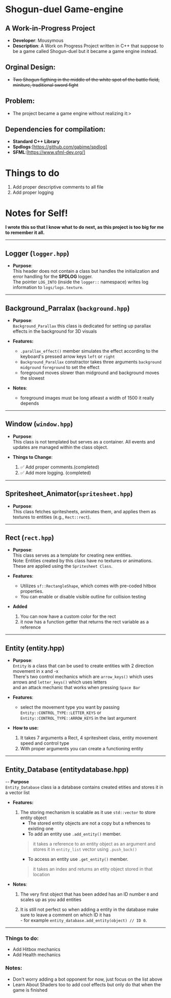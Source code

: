 # Shogun-duel Game-engine 

## A Work-in-Progress Project

- **Developer**: Mousymous<br>
- **Description**: A Work on Progress Project written in C++ that suppose to be a game called Shogun-duel but it became a game engine instead.<br>

## Orginal Design:

- ~~Two Shogun figthing in the middle of the white spot of the battle field, miniture, traditional sword fight~~

## Problem:

- The project became a game engine without realizing it:>

## Dependencies for compilation:

- **Standard C++ Library**<br>
- **Spdlogs**:[https://github.com/gabime/spdlog]<br>
- **SFML**:[https://www.sfml-dev.org/]<br>

# Things to do

1. Add proper descriptive comments to all file<br>
2. Add proper logging<br>

# Notes for Self!<br>

**I wrote this so that I know what to do next, as this project is too big for me to remember it all.**<br>

---

## Logger (`logger.hpp`)<br>

- **Purpose**:<br>
  This header does not contain a class but handles the initialization and error handling for the **SPDLOG** logger.<br>
  The pointer `LOG_INTO` (inside the `logger::` namespace) writes log information to `logs/logs.texture`.<br>

---

## Background_Parralax (`background.hpp`)<br>

- **Purpose**:<br>
   `Background_Parallax` this class is dedicated for setting up parallax effects in the background for 3D visuals<br>

- **Features:**<br>
    - `.parallax_effect()` member simulates the effect according to the keyboard's pressed arrow keys `left` or `right`
    - `Background_Parallax` constractor takes three arguments `background` `midground` `foreground` to set the effect
    -  foreground moves slower than midground and background moves the slowest

- **Notes**:
    - foreground images must be long atleast a width of 1500 it really depends
---

## Window (`window.hpp`)<br>

- **Purpose**:<br>
  This class is not templated but serves as a container. All events and updates are managed within the class object.<br>

- **Things to Change**:<br>
  1. ✅ Add proper comments.(completed)<br>
  2. ✅ Add more logging. (completed)<br>

---

## Spritesheet_Animator(`spritesheet.hpp`)<br>

- **Purpose**:<br>
  This class fetches spritesheets, animates them, and applies them as textures to entities (e.g., `Rect::rect`).<br>


---

## Rect (`rect.hpp`)<br>

- **Purpose**:<br>
  This class serves as a template for creating new entities.<br>
  Note: Entities created by this class have no textures or animations. These are applied using the `Spritesheet Class`.<br>

- **Features**:<br>
  - Utilizes `sf::RectangleShape`, which comes with pre-coded hitbox properties.<br>
  - You can enable or disable visible outline for collision testing 


- **Added**
  1. You can now have a custom color for the rect<br>
  2. it now has a function getter that returns the rect variable as a reference<br>

---

## Entity (entity.hpp)

- **Purpose**: <br>
    `Entity` is a class that can be used to create entities with 2 direction movement in x and -x <br>
     There's two control mechanics which are `arrow_keys()` which uses arrows and `letter_keys()` which uses letters<br>
     and an attack mechanic that works when pressing `Space Bar`<br>

- **Features**:<br>
    - select the movement type you want by passing ` Entity::CONTROL_TYPE::LETTER_KEYS` or ` Entity::CONTROL_TYPE::ARROW_KEYS` in 
      the last argument

- **How to use:**<br>
     1. It takes 7 arguments a Rect, 4 spritesheet class, entity movement speed and control type<br>
     2. With proper arguments you can create a functioning entity<br>

---

## Entity_Database (entitydatabase.hpp)<br>

-- **Purpose**<br>
   `Entity_Database` class ia a database contains created etities and stores it in a vector list<br>

- **Features:**<br>
     1. The storing mechanism is scalable as it use `std::vector` to store entity object<br>
        - The stored entity objects are not a copy but a refrences to existing one<br>
        - To add an entity use `.add_entity()` member.<br>
         > it takes a reference to an entity object as an argument and stores it in `entity_list` vector using `.push_back()`<br>
        - To access an entity use `.get_entity()` member.<br>
        > it takes an index and returns an etity object stored in that location<br>

- **Notes**:<br>

    1. The very first object that has been added has an ID number `0` and scales up as you add entities<br>

    2. It is still not perfect so when adding a entity in the database make sure to leave a comment on which ID it has<br>
      - for example `entity_database.add_entity(object) // ID 0`.<br>

--- 

### Things to do:<br> 

  - Add Hitbox mechanics
  - Add Health mechanics
  
### Notes:<br>

  - Don't worry adding a bot opponent for now, just focus on the list above
  - Learn About Shaders too to add cool effects but only do that when the game is finished